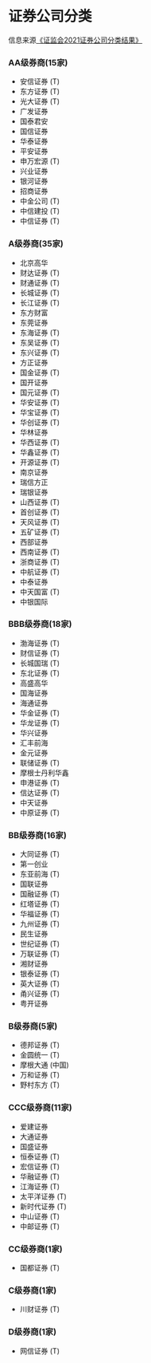 # 证券公司分类

信息来源[《证监会2021证券公司分类结果》](http://www.csrc.gov.cn/tianjin/c105376/cbecbcac9a84445e6bf4d332ad4e50424/content.shtml)

### AA级券商(15家)

- 安信证券 (T)
- 东方证券 (T)
- 光大证券 (T)
- 广发证券
- 国泰君安
- 国信证券
- 华泰证券
- 平安证券
- 申万宏源 (T)
- 兴业证券 
- 银河证券 
- 招商证券 
- 中金公司 (T)
- 中信建投 (T)
- 中信证券 (T)

### A级券商(35家)

- 北京高华
- 财达证券 (T)
- 财通证券 (T)
- 长城证券 (T)
- 长江证券 (T)
- 东方财富
- 东莞证券
- 东海证券 (T)
- 东吴证券 (T)
- 东兴证券 (T)
- 方正证券
- 国金证券 (T)
- 国开证券
- 国元证券 (T)
- 华安证券 (T)
- 华宝证券 (T)
- 华创证券 (T)
- 华林证券
- 华西证券 (T)
- 华鑫证券 (T)
- 开源证券 (T)
- 南京证券
- 瑞信方正
- 瑞银证券
- 山西证券 (T)
- 首创证券 (T)
- 天风证券 (T)
- 五矿证券 (T)
- 西部证券
- 西南证券 (T)
- 浙商证券 (T)
- 中航证券 (T)
- 中泰证券
- 中天国富 (T)
- 中银国际

### BBB级券商(18家)

- 渤海证券 (T)
- 财信证券 (T)
- 长城国瑞 (T)
- 东北证券 (T)
- 高盛高华
- 国海证券
- 海通证券
- 华金证券 (T)
- 华龙证券 (T)
- 华兴证券
- 汇丰前海
- 金元证券
- 联储证券 (T)
- 摩根士丹利华鑫
- 申港证券 (T)
- 信达证券 (T)
- 中天证券
- 中原证券 (T)

### BB级券商(16家)

- 大同证券 (T)
- 第一创业
- 东亚前海 (T)
- 国联证券
- 国融证券 (T)
- 红塔证券 (T)
- 华福证券 (T)
- 九州证券 (T)
- 民生证券
- 世纪证券 (T)
- 万联证券 (T)
- 湘财证券
- 银泰证券 (T)
- 英大证券 (T)
- 甬兴证券 (T)
- 粤开证券

### B级券商(5家)

- 德邦证券 (T)
- 金圆统一 (T)
- 摩根大通 (中国)
- 万和证券 (T)
- 野村东方 (T)

### CCC级券商(11家)

- 爱建证券
- 大通证券
- 国盛证券
- 恒泰证券 (T)
- 宏信证券 (T)
- 华融证券 (T)
- 江海证券 (T)
- 太平洋证券 (T)
- 新时代证券 (T)
- 中山证券 (T)
- 中邮证券 (T)

### CC级券商(1家)

- 国都证券 (T)

### C级券商(1家)

- 川财证券 (T)

### D级券商(1家)

- 网信证券 (T)